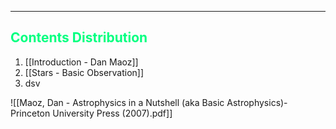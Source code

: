 
<hr>



## <span  style = "color:SpringGreen">Contents Distribution</span>
1. [[Introduction - Dan Maoz]]
2. [[Stars - Basic Observation]]
3. dsv


![[Maoz, Dan - Astrophysics in a Nutshell (aka Basic Astrophysics)-Princeton University Press (2007).pdf]]